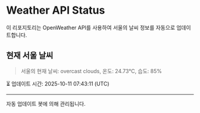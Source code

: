 
# Weather API Status

이 리포지토리는 OpenWeather API를 사용하여 서울의 날씨 정보를 자동으로 업데이트합니다.

## 현재 서울 날씨
> 서울의 현재 날씨: overcast clouds, 온도: 24.73°C, 습도: 85%

⏳ 업데이트 시간: 2025-10-11 07:43:11 (UTC)

---
자동 업데이트 봇에 의해 관리됩니다.
